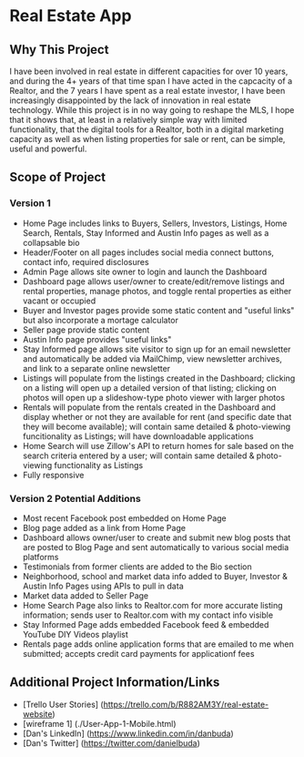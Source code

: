 # Real Estate App
## Why This Project
I have been involved in real estate in different capacities for over 10 years, and during the 4+ years of that time span I have acted in the capcacity of a Realtor, and the 7 years I have spent as a real estate investor, I have been increasingly disappointed by the lack of innovation in real estate technology. While this project is in no way going to reshape the MLS, I hope that it shows that, at least in a relatively simple way with limited functionality, that the digital tools for a Realtor, both in a digital marketing capacity as well as when listing properties for sale or rent, can be simple, useful and powerful.

## Scope of Project
### Version 1
* Home Page includes links to Buyers, Sellers, Investors, Listings, Home Search, Rentals, Stay Informed and Austin Info pages as well as a collapsable bio
* Header/Footer on all pages includes social media connect buttons, contact info, required disclosures
* Admin Page allows site owner to login and launch the Dashboard
* Dashboard page allows user/owner to create/edit/remove listings and rental properties, manage photos, and toggle rental properties as either vacant or occupied
* Buyer and Investor pages provide some static content and "useful links" but also incorporate a mortage calculator
* Seller page provide static content
* Austin Info page provides "useful links"
* Stay Informed page allows site visitor to sign up for an email newsletter and automatically be added via MailChimp, view newsletter archives, and link to a separate online newsletter
* Listings will populate from the listings created in the Dashboard; clicking on a listing will open up a detailed version of that listing; clicking on photos will open up a slideshow-type photo viewer with larger photos
* Rentals will populate from the rentals created in the Dashboard and display whether or not they are available for rent (and specific date that they will become available); will contain same detailed & photo-viewing funcitionality as Listings; will have downloadable applications
* Home Search will use Zillow's API to return homes for sale based on the search criteria entered by a user; will contain same detailed & photo-viewing functionality as Listings
* Fully responsive

### Version 2 Potential Additions
* Most recent Facebook post embedded on Home Page
* Blog page added as a link from Home Page
* Dashboard allows owner/user to create and submit new blog posts that are posted to Blog Page and sent automatically to various social media platforms
* Testimonials from former clients are added to the Bio section
* Neighborhood, school and market data info added to Buyer, Investor & Austin Info Pages using APIs to pull in data
* Market data added to Seller Page
* Home Search Page also links to Realtor.com for more accurate listing information; sends user to Realtor.com with my contact info visible
* Stay Informed Page adds embedded Facebook feed & embedded YouTube DIY Videos playlist
* Rentals page adds online application forms that are emailed to me when submitted; accepts credit card payments for applicationf fees

## Additional Project Information/Links
* [Trello User Stories] (https://trello.com/b/R882AM3Y/real-estate-website)
* [wireframe 1] (./User-App-1-Mobile.html)
* [Dan's LinkedIn] (https://www.linkedin.com/in/danbuda)
* [Dan's Twitter] (https://twitter.com/danielbuda)
